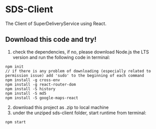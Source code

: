 # SDS-Client
The Client of SuperDeliveryService using React.

## Download this code and try!
1. check the dependencies, if no, please download Node.js the LTS version and run the following code in terminal:
```
npm init
// if there is any problem of downloading (especially related to permission issue) add 'sudo' to the beginning of each command
npm install -g cross-env
npm install -g react-router-dom
npm install -S history
npm install -S md5
npm install -S google-maps-react
```
2. download this project as .zip to local machine
3. under the unziped sds-client folder, start runtime from terminal:
```
npm start
```
